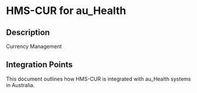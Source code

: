 # HMS-CUR for au_Health

## Description

Currency Management

## Integration Points

This document outlines how HMS-CUR is integrated with au_Health systems in Australia.
